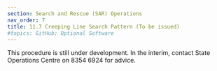 ```yaml
---
section: Search and Rescue (SAR) Operations
nav_order: 7
title: 11.7 Creeping Line Search Pattern (To be issued)
#topics: GitHub; Optional Software
---
```


This procedure is still under development. In the interim, contact State Operations Centre on 8354 6924 for advice.